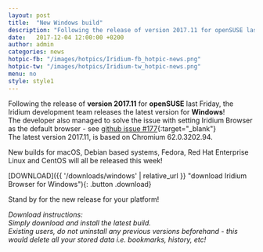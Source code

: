 ```yaml
---
layout: post
title:  "New Windows build"
description: "Following the release of version 2017.11 for openSUSE last Friday, the Iridium development team releases the latest version for Windows!"
date:   2017-12-04 12:00:00 +0200
author:	admin
categories: news
hotpic-fb: "/images/hotpics/Iridium-fb_hotpic-news.png"
hotpic-tw: "/images/hotpics/Iridium-tw_hotpic-news.png"
menu: no
style: style1
---
```


Following the release of **version 2017.11** for **openSUSE** last Friday, the Iridium development team releases the latest version for **Windows**!    
The developer also managed to solve the issue with setting Iridium Browser as the default browser - see [github issue #177](https://github.com/iridium-browser/tracker/issues/177 "see github issue #177"){:target="_blank"}   
The latest version 2017.11, is based on Chromium 62.0.3202.94.     
     
New builds for macOS, Debian based systems, Fedora, Red Hat Enterprise Linux and CentOS will all be released this week!     
<!--break-->       

[DOWNLOAD]({{ '/downloads/windows' | relative_url }} "download Iridium Browser for Windows"){: .button .download}     
	  
Stand by for the new release for your platform!   
      
*Download instructions:    
Simply download and install the latest build.     
Existing users, do not uninstall any previous versions beforehand - this would delete all your stored data i.e. bookmarks, history, etc!*
	  
